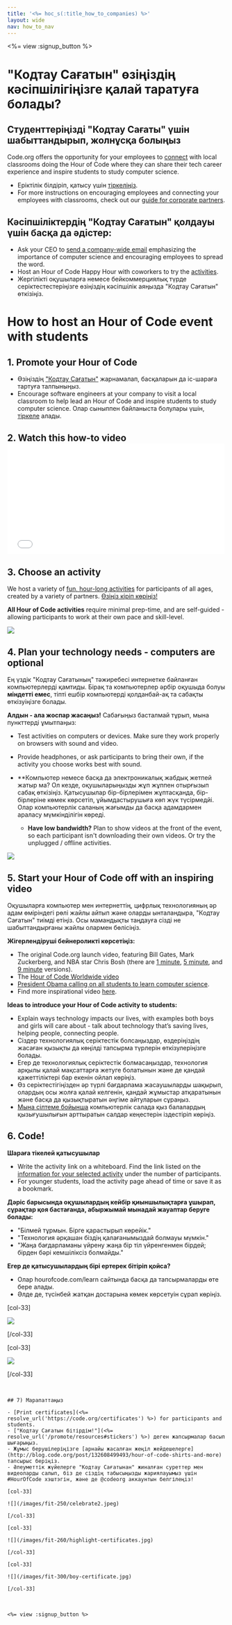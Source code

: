 ```yaml
---
title: '<%= hoc_s(:title_how_to_companies) %>'
layout: wide
nav: how_to_nav
---
```

<%= view :signup_button %>

# "Кодтау Сағатын" өзіңіздің кәсіпшілігіңізге қалай таратуға болады?

## Студенттеріңізді "Кодтау Сағаты" үшін шабыттандырып, жолнұсқа болыңыз

Code.org offers the opportunity for your employees to [connect](<%= resolve_url('https://code.org/volunteer') %>) with local classrooms doing the Hour of Code where they can share their tech career experience and inspire students to study computer science.

- Еріктілік білдіріп, қатысу үшін [тіркеліңіз](<%= resolve_url('https://code.org/volunteer') %>).
- For more instructions on encouraging employees and connecting your employees with classrooms, check out our [guide for corporate partners](<%= localized_file('/files/hoc-corporate-toolkit.pdf') %>).

## Кәсіпшіліктердің "Кодтау Сағатын" қолдауы үшін басқа да әдістер:

- Ask your CEO to [send a company-wide email](<%= resolve_url('/promote/resources#sample-emails') %>) emphasizing the importance of computer science and encouraging employees to spread the word. 
- Host an Hour of Code Happy Hour with coworkers to try the [activities](<%= resolve_url('/learn') %>).
- Жергілікті оқушыларға немесе бейкоммерциялық түрде серіктестестеріңізге өзіңіздің кәсіпшілік аяңызда "Кодтау Сағатын" өткізіңіз.

# How to host an Hour of Code event with students

## 1. Promote your Hour of Code

- Өзіңіздің ["Кодтау Сағатын"](<%= resolve_url('/promote') %>) жарнамалап, басқаларын да іс-шараға тартуға талпыныңыз.
- Encourage software engineers at your company to visit a local classroom to help lead an Hour of Code and inspire students to study computer science. Олар сыныппен байланыста болулары үшін, [тіркеле](<%= resolve_url('https://code.org/volunteer/engineer') %>) алады.

## 2. Watch this how-to video <iframe width="500" height="255" src="//www.youtube.com/embed/SrnvvWDm73k" frameborder="0" allowfullscreen mark="crwd-mark"></iframe> 

## 3. Choose an activity

We host a variety of [fun, hour-long activities](<%= resolve_url('/learn') %>) for participants of all ages, created by a variety of partners. [Өзіңіз кіріп көріңіз!](<%= resolve_url('/learn') %>)

**All Hour of Code activities** require minimal prep-time, and are self-guided - allowing participants to work at their own pace and skill-level.

[![](/images/fit-700/tutorials.png)](<%= resolve_url('/learn') %>)

## 4. Plan your technology needs - computers are optional

Ең үздік "Кодтау Сағатының" тәжиребесі интернетке байланған компьютерлерді қамтиды. Бірақ та компьютерлер әрбір оқушыда болуы **міндетті емес**, тіпті ешбір компьютерді қолданбай-ақ та сабақты өткізуіңізге болады.

**Алдын - ала жоспар жасаңыз!** Сабағыңыз басталмай тұрып, мына пункттерді ұмытпаңыз:

- Test activities on computers or devices. Make sure they work properly on browsers with sound and video.
- Provide headphones, or ask participants to bring their own, if the activity you choose works best with sound.
- **Компьютер немесе басқа да электроникалық жабдық жетпей жатыр ма?</a> Ол кезде, оқушыларыңызды жұп жұппен отырғызып сабақ өткізіңіз. Қатысушылар бір-бірлерімен жұптасқанда, бір-бірлеріне көмек көрсетіп, ұйымдастырушыға көп жүк түсірмедйі. Олар компьютерлік саланың жағымды да басқа адамдармен араласу мүмкінділігін көреді.</li> 
    
    - **Have low bandwidth?** Plan to show videos at the front of the event, so each participant isn't downloading their own videos. Or try the unplugged / offline activities.</ul> 
    
    <img src="/images/fit-350/group_ipad.jpg" />
    
    ## 5. Start your Hour of Code off with an inspiring video
    
    Оқушыларға компьютер мен интернеттің, цифрлық технологияның әр адам өміріндегі рөлі жайлы айтып және оларды ынталандыра, "Кодтау Сағатын" тиімді етіңіз. Осы мамандықты таңдауға сізді не шабыттандырғаны жайлы олармен бөлісіңіз.
    
    **Жігерлендіруші бейнероликті көрсетіңіз:**
    
    - The original Code.org launch video, featuring Bill Gates, Mark Zuckerberg, and NBA star Chris Bosh (there are [1 minute](https://www.youtube.com/watch?v=qYZF6oIZtfc), [5 minute](https://www.youtube.com/watch?v=nKIu9yen5nc), and [9 minute](https://www.youtube.com/watch?v=dU1xS07N-FA) versions).
    - The [Hour of Code Worldwide video](https://www.youtube.com/watch?v=KsOIlDT145A)
    - [President Obama calling on all students to learn computer science](https://www.youtube.com/watch?v=6XvmhE1J9PY).
    - Find more inspirational video [here](https://www.youtube.com/playlist?list=PLzdnOPI1iJNfpD8i4Sx7U0y2MccnrNZuP).
    
    **Ideas to introduce your Hour of Code activity to students:**
    
    - Explain ways technology impacts our lives, with examples both boys and girls will care about - talk about technology that’s saving lives, helping people, connecting people. 
    - Сіздер технологиялық серіктестік болсаңыздар, өздеріңіздің жасаған қызықты да көңілді тапсырма түрлерін өткізулеріңізге болады.
    - Егер де технологиялық серіктестік болмасаңыздар, технология арқылы қалай мақсаттарға жетуге болатынын және де қандай қажеттіліктері бар екенін ойлап көріңіз.
    - Өз серіктестігіңізден әр түрлі бағдарлама жасаушыларды шақырып, олардың осы жолға қалай келгенін, қандай жұмыстар атқаратынын және басқа да қызықтыратын әңгіме айтуларын сұраңыз.
    - [Мына сілтеме бойынша](<%= resolve_url('https://code.org/girls') %>) компьютерлік салада қыз балалардың қызығушылығын арттыратын салдар кеңестерін іздестіріп көріңіз.
    
    ## 6. Code!
    
    **Шараға тікелей қатысушылар**
    
    - Write the activity link on a whiteboard. Find the link listed on the [information for your selected activity](<%= resolve_url('/learn') %>) under the number of participants.
    - For younger students, load the activity page ahead of time or save it as a bookmark.
    
    **Дәріс барысында оқушылардың кейбір қиыншылықтарға ұшырап, сұрақтар қоя бастағанда, абыржымай мынадай жауаптар беруге болады:**
    
    - "Білмей тұрмын. Бірге қарастырып көрейік."
    - "Технология әрқашан біздің қалағанымыздай болмауы мүмкін."
    - "Жаңа бағдарламаны үйрену жаңа бір тіл үйренгенмен бірдей; бірден бәрі кемшіліксіз болмайды."
    
    **Егер де қатысушылардың бірі ертерек бітіріп қойса?**
    
    - Олар hourofcode.com/learn сайтында басқа да тапсырмаларды өте бере алады.
    - Әлде де, түсінбей жатқан достарына көмек көрсетуін сұрап көріңіз.
    
    [col-33]
    
    ![](/images/fit-250/highschoolgirls.jpeg)
    
    [/col-33]
    
    [col-33]
    
    ![](/images/fit-300/group_ar.jpg)
    
    [/col-33]

<p style="clear:both">&nbsp;</p>

    
    ## 7) Марапаттаңыз
    
    - [Print certificates](<%= resolve_url('https://code.org/certificates') %>) for participants and students.
    - ["Кодтау Сағатын бітірдім!"](<%= resolve_url('/promote/resources#stickers') %>) деген жапсырмалар басып шығарыңыз.
    - Жұмыс берушілеріңізге [арнайы жасалған жеңіл жейдешелерге](http://blog.code.org/post/132608499493/hour-of-code-shirts-and-more) тапсырыс беріңіз.
    - Әлеуметтік жүйелерге "Кодтау Сағатынан" жиналған суреттер мен видеоларды салып, біз де сіздің табысыңызды жариялауымыз үшін #HourOfCode хэштэгін, және де @codeorg аккаунтын белгілеңіз!
    
    [col-33]
    
    ![](/images/fit-250/celebrate2.jpeg)
    
    [/col-33]
    
    [col-33]
    
    ![](/images/fit-260/highlight-certificates.jpg)
    
    [/col-33]
    
    [col-33]
    
    ![](/images/fit-300/boy-certificate.jpg)
    
    [/col-33]

<p style="clear:both">&nbsp;</p>

    
    <%= view :signup_button %>